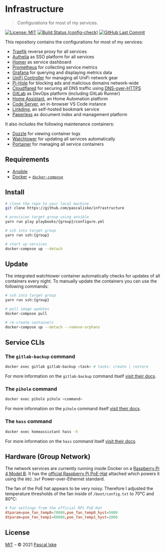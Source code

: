 # Infrastructure

> Configurations for most of my services.

[![License: MIT](https://img.shields.io/badge/License-MIT-blue.svg?style=flat-square)](https://opensource.org/licenses/MIT) [![Build Status (config-check)](https://img.shields.io/github/workflow/status/pascaliske/infrastructure/Config%20Check/master?label=config-check&style=flat-square)](https://github.com/pascaliske/infrastructure/actions) [![GitHub Last Commit](https://img.shields.io/github/last-commit/pascaliske/infrastructure?style=flat-square)](https://github.com/pascaliske/infrastructure)

This repository contains the configurations for most of my services:

- [Traefik](https://traefik.io) reverse proxy for all services
- [Authelia](https://www.authelia.com) as SSO platform for all services
- [Homer](https://github.com/bastienwirtz/homer) as service dashboard
- [Prometheus](https://prometheus.io) for collecting service metrics
- [Grafana](https://grafana.com/) for querying and displaying metrics data
- [UniFi Controller](https://www.ui.com/software/) for managing all UniFi network gear
- [Pi-Hole](https://pi-hole.net) for blocking ads and malicious domains network-wide
- [Cloudflared](https://github.com/cloudflare/cloudflared) for securing all DNS traffic using [DNS-over-HTTPS](https://en.m.wikipedia.org/wiki/DNS_over_HTTPS)
- [GitLab](https://about.gitlab.com/) as DevOps platform (including GitLab Runner)
- [Home Assistant](https://home-assistant.io), an Home Automation platform
- [Code Server](https://github.com/cdr/code-server), an in-browser VS Code instance
- [Linkding](https://github.com/sissbruecker/linkding), an self-hosted bookmark service
- [Paperless](https://github.com/jonaswinkler/paperless-ng) as document index and management platform

It also includes the following maintenance containers:

- [Dozzle](https://github.com/amir20/dozzle) for viewing container logs
- [Watchtower](https://github.com/containrrr/watchtower) for updating all services automatically
- [Portainer](https://www.portainer.io) for managing all service containers

## Requirements

- [Ansible](https://www.ansible.com)
- [Docker](https://docs.docker.com/install/) + [`docker-compose`](https://docs.docker.com/compose/install/)

## Install

```zsh
# clone the repo to your local machine
git clone https://github.com/pascaliske/infrastructure

# provision target group using ansible
yarn run play playbooks/{group}/configure.yml

# ssh into target group
yarn run ssh:{group}

# start up services
docker-compose up --detach
```

## Update

The integrated watchtower container automatically checks for updates of all containers every night.
To manually update the containers you can use the following commands:

```zsh
# ssh into target group
yarn run ssh:{group}

# pull image updates
docker-compose pull

# re-create containers
docker-compose up --detach --remove-orphans
```

## Service CLIs

### The `gitlab-backup` command

```zsh
docker exec gitlab gitlab-backup <task> # tasks: create | restore
```

For more information on the `gitlab-backup` command itself [visit their docs](https://docs.gitlab.com/ee/raketasks/backup_restore.html#back-up-gitlab).

### The `pihole` command

```zsh
docker exec pihole pihole <command>
```

For more information on the `pihole` command itself [visit their docs](https://docs.pi-hole.net/core/pihole-command/).

### The `hass` command

```zsh
docker exec homeassistant hass -h
```

For more information on the `hass` command itself [visit their docs](https://www.home-assistant.io/docs/tools/hass/).

## Hardware (Group Network)

The network services are currently running inside Docker on a [Raspberry Pi 4 Model B](https://www.raspberrypi.org/products/raspberry-pi-4-model-b/). It has the [official Raspberry Pi PoE-Hat](https://www.raspberrypi.org/products/poe-hat/) attached which powers it using the `802.3af` Power-over-Ethernet standard.

The fan of the PoE hat appears to be very noisy. Therefore I adjusted the temperature thresholds of the fan inside of `/boot/config.txt` to 70°C and 80°C:

```toml
# Fan settings from the official RPi PoE-Hat
dtparam=poe_fan_temp0=70000,poe_fan_temp0_hyst=5000
dtparam=poe_fan_temp1=80000,poe_fan_temp1_hyst=2000
```

## License

[MIT](LICENSE.md) – © 2021 [Pascal Iske](https://pascaliske.dev)
